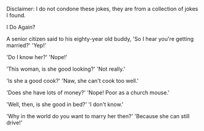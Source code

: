 Disclaimer: I do not condone these jokes, they are from a collection of jokes I found.

I Do Again?

A senior citizen said to his eighty-year old buddy, 'So I hear you're getting married?'
'Yep!'

'Do I know her?'
'Nope!'

'This woman, is she good looking?'
'Not really.'

'Is she a good cook?'
'Naw, she can't cook too well.'

'Does she have lots of money?'
'Nope! Poor as a church mouse.'

'Well, then, is she good in bed?'
'I don't know.'

'Why in the world do you want to marry her then?'
'Because she can still drive!'

